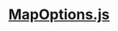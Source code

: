 

<!-- Start google/MapOptions.js -->

# [MapOptions.js](MapOptions.js)

<!-- End google/MapOptions.js -->

